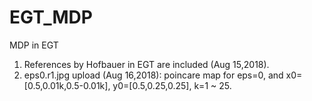 # EGT_MDP
MDP in EGT
1. References by Hofbauer in EGT are included (Aug 15,2018).
2. eps0.r1.jpg upload (Aug 16,2018): poincare map for eps=0, and x0=[0.5,0.01k,0.5-0.01k], y0=[0.5,0.25,0.25], k=1 ~ 25.
